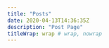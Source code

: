 ```yaml
---
title: "Posts"
date: 2020-04-13T14:36:35Z
description: "Post Page"
titleWrap: wrap # wrap, nowrap
---
```

